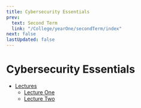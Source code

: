 ```yaml
---
title: Cybersecurity Essentials
prev:
  text: Second Term
  link: "/College/yearOne/secondTerm/index"
next: false
lastUpdated: false
---
```


# Cybersecurity Essentials

- [Lectures](Lectures/index.md)
    - [Lecture One](Lectures/LectureOne.md)
    - [Lecture Two](Lectures/LectureTwo.md)
